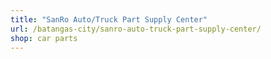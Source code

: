 ```yaml
---
title: "SanRo Auto/Truck Part Supply Center"
url: /batangas-city/sanro-auto-truck-part-supply-center/
shop: car parts
---
```

